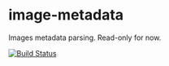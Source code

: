 image-metadata
==============

Images metadata parsing. Read-only for now.

[![Build Status](https://travis-ci.org/ludow/image-metadata.png)](https://travis-ci.org/ludow/image-metadata)